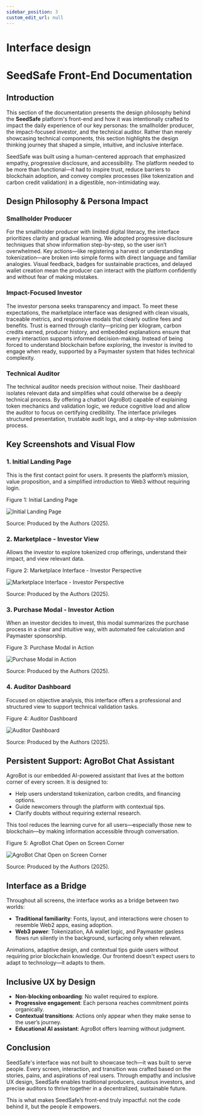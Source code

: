 ```yaml
---
sidebar_position: 3
custom_edit_url: null
---
```


# Interface design

# SeedSafe Front-End Documentation

## Introduction
This section of the documentation presents the design philosophy behind the **SeedSafe** platform's front-end and how it was intentionally crafted to impact the daily experience of our key personas: the smallholder producer, the impact-focused investor, and the technical auditor. Rather than merely showcasing technical components, this section highlights the design thinking journey that shaped a simple, intuitive, and inclusive interface.

SeedSafe was built using a human-centered approach that emphasized empathy, progressive disclosure, and accessibility. The platform needed to be more than functional—it had to inspire trust, reduce barriers to blockchain adoption, and convey complex processes (like tokenization and carbon credit validation) in a digestible, non-intimidating way.

## Design Philosophy & Persona Impact

### Smallholder Producer
For the smallholder producer with limited digital literacy, the interface prioritizes clarity and gradual learning. We adopted progressive disclosure techniques that show information step-by-step, so the user isn’t overwhelmed. Key actions—like registering a harvest or understanding tokenization—are broken into simple forms with direct language and familiar analogies. Visual feedback, badges for sustainable practices, and delayed wallet creation mean the producer can interact with the platform confidently and without fear of making mistakes.

### Impact-Focused Investor
The investor persona seeks transparency and impact. To meet these expectations, the marketplace interface was designed with clean visuals, traceable metrics, and responsive modals that clearly outline fees and benefits. Trust is earned through clarity—pricing per kilogram, carbon credits earned, producer history, and embedded explanations ensure that every interaction supports informed decision-making. Instead of being forced to understand blockchain before exploring, the investor is invited to engage when ready, supported by a Paymaster system that hides technical complexity.

### Technical Auditor
The technical auditor needs precision without noise. Their dashboard isolates relevant data and simplifies what could otherwise be a deeply technical process. By offering a chatbot (AgroBot) capable of explaining token mechanics and validation logic, we reduce cognitive load and allow the auditor to focus on certifying credibility. The interface privileges structured presentation, trustable audit logs, and a step-by-step submission process.

## Key Screenshots and Visual Flow

### 1. Initial Landing Page
This is the first contact point for users. It presents the platform’s mission, value proposition, and a simplified introduction to Web3 without requiring login.


<p style={{textAlign: 'center'}}>Figure 1: Initial Landing Page</p>
<div style={{margin: 15}}>
    <div style={{textAlign: 'center'}}>
        <img src={require("../../static/img/landing_page.png").default} style={{width: 800}} alt="Initial Landing Page" />
        <br />
    </div>
</div>
<p style={{textAlign: 'center'}}>Source: Produced by the Authors (2025).</p>


### 2. Marketplace - Investor View
Allows the investor to explore tokenized crop offerings, understand their impact, and view relevant data.


<p style={{textAlign: 'center'}}>Figure 2: Marketplace Interface - Investor Perspective</p>
<div style={{margin: 15}}>
    <div style={{textAlign: 'center'}}>
        <img src={require("../../static/img/marketplace.png").default} style={{width: 800}} alt="Marketplace Interface - Investor Perspective" />
        <br />
    </div>
</div>
<p style={{textAlign: 'center'}}>Source: Produced by the Authors (2025).</p>


### 3. Purchase Modal - Investor Action
When an investor decides to invest, this modal summarizes the purchase process in a clear and intuitive way, with automated fee calculation and Paymaster sponsorship.

<p style={{textAlign: 'center'}}>Figure 3: Purchase Modal in Action</p>
<div style={{margin: 15}}>
    <div style={{textAlign: 'center'}}>
        <img src={require("../../static/img/marketplace_buy.png").default} style={{width: 800}} alt="Purchase Modal in Action" />
        <br />
    </div>
</div>
<p style={{textAlign: 'center'}}>Source: Produced by the Authors (2025).</p>

### 4. Auditor Dashboard
Focused on objective analysis, this interface offers a professional and structured view to support technical validation tasks.

<p style={{textAlign: 'center'}}>Figure 4: Auditor Dashboard</p>
<div style={{margin: 15}}>
    <div style={{textAlign: 'center'}}>
        <img src={require("../../static/img/auditorPage.png").default} style={{width: 800}} alt="Auditor Dashboard" />
        <br />
    </div>
</div>
<p style={{textAlign: 'center'}}>Source: Produced by the Authors (2025).</p>

## Persistent Support: AgroBot Chat Assistant
AgroBot is our embedded AI-powered assistant that lives at the bottom corner of every screen. It is designed to:

- Help users understand tokenization, carbon credits, and financing options.
- Guide newcomers through the platform with contextual tips.
- Clarify doubts without requiring external research.

This tool reduces the learning curve for all users—especially those new to blockchain—by making information accessible through conversation.

<p style={{textAlign: 'center'}}>Figure 5: AgroBot Chat Open on Screen Corner</p>
<div style={{margin: 15}}>
    <div style={{textAlign: 'center'}}>
        <img src={require("../../static/img/chatbot_open.png").default} style={{width: 800}} alt="AgroBot Chat Open on Screen Corner" />
        <br />
    </div>
</div>
<p style={{textAlign: 'center'}}>Source: Produced by the Authors (2025).</p>

## Interface as a Bridge
Throughout all screens, the interface works as a bridge between two worlds:

- **Traditional familiarity**: Fonts, layout, and interactions were chosen to resemble Web2 apps, easing adoption.
- **Web3 power**: Tokenization, AA wallet logic, and Paymaster gasless flows run silently in the background, surfacing only when relevant.

Animations, adaptive design, and contextual tips guide users without requiring prior blockchain knowledge. Our frontend doesn't expect users to adapt to technology—it adapts to them.

## Inclusive UX by Design
- **Non-blocking onboarding**: No wallet required to explore.
- **Progressive engagement**: Each persona reaches commitment points organically.
- **Contextual transitions**: Actions only appear when they make sense to the user’s journey.
- **Educational AI assistant**: AgroBot offers learning without judgment.

## Conclusion
SeedSafe's interface was not built to showcase tech—it was built to serve people. Every screen, interaction, and transition was crafted based on the stories, pains, and aspirations of real users. Through empathy and inclusive UX design, SeedSafe enables traditional producers, cautious investors, and precise auditors to thrive together in a decentralized, sustainable future.

This is what makes SeedSafe’s front-end truly impactful: not the code behind it, but the people it empowers.



